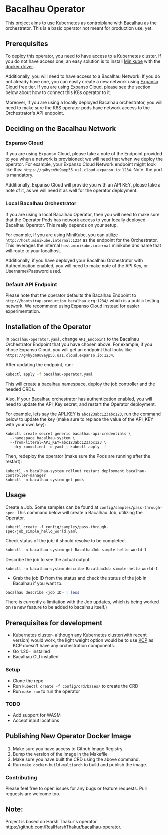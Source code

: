 # Bacalhau Operator

This project aims to use Kubernetes as controlplane with [Bacalhau](https://docs.bacalhau.org/) as the orchestrator. This is a basic operator not meant for production use, yet.

## Prerequisites

To deploy this operator, you need to have access to a Kubernetes cluster. If you do not have access one, an easy solution is to install [Minikube](https://minikube.sigs.k8s.io/docs/start/?arch=%2Fmacos%2Farm64%2Fstable%2Fhomebrew) with the [docker driver](https://minikube.sigs.k8s.io/docs/drivers/docker/). 

Additionally, you will need to have access to a Bacalhau Network. If you do not already have one, you can easily create a new network using [Expanso Cloud](https://cloud.expanso.io/) free tier. If you are using Expanso Cloud, please see the section below about how to connect this K8s operator to it.

Moreover, if you are using a locally deployed Bacalhau orchestrator, you will need to make sure the K8S operator pods have network access to the Orchestrator's API endpoint.

## Deciding on the Bacalhau Network

### Expanso Cloud
If you are using Expanso Cloud, please take a note of the Endpoint provided to you when a network is provisioned; we will need that when we deploy the operator. For example, your Expanso Cloud Network endpoint might look like this: `https://g4hycm9u9ayp55.us1.cloud.expanso.io:1234`. Note: the port is mandatory.

Additionally, Expanso Cloud will provide you with an API KEY, please take a note of it, as we will need it as well for the operator deployment.

### Local Bacalhau Orchestrator
If you are using a local Bacalhau Operator, then you will need to make sure that the Operator Pods has network access to your locally deployed Bacalhau Operator. This really depends on your setup.

For example, if you are using MiniKube, you can utilize `http://host.minikube.internal:1234` as the endpoint for the Orchestrator. This leverages the internal `host.minikube.internal` minikube dns name that will route to your localhost.

Additionally, if you have deployed your Bacalhau Orchestrator with Authentication enabled, you will need to make note of the API Key, or Username/Password used.

### Default API Endpoint
Please note that the operator defaults the Bacalhau Endpoint to `http://bootstrap.production.bacalhau.org:1234/` which is a public testing network. We recommend using Expanso Cloud instead for easier experimentation.

## Installation of the Operator

In `bacalhau-operator.yaml`, change `API_Endpoint` to the Bacalhau Orchestrator Endpoint that you have chosen above. For example, if you chose Expanso Cloud, you will get an endpoint that looks like `https://g4hycm9u9ayp55.us1.cloud.expanso.io:1234`.

After updating the endpoint, run:
```bash
kubectl apply -f bacalhau-operator.yaml
```
This will create a bacalhau namespace, deploy the job controller and the needed CRDs.

Also, If your Bacalhau orchestrator has authentication enabled, you will need to update the API_Key secret, and restart the Operator deployment.

For example, lets say the API_KEY is `abc123abc123abc123`, run the command below to update the key (make sure to replace the value of the API_KEY with your own key):

```shell
kubectl create secret generic bacalhau-api-credentials \
  --namespace bacalhau-system \
  --from-literal=API_KEY=abc123abc123abc123 \
  --dry-run=client -o yaml | kubectl apply -f -
```

Then, redeploy the operator (make sure the Pods are running after the restart):
```shell
kubectl -n bacalhau-system rollout restart deployment bacalhau-controller-manager
kubectl -n bacalhau-system get pods
```

## Usage

Create a Job. Some samples can be found at `config/samples/pass-through-spec`. 
This command below will create a Bacalhau Job, utilizing the Operator.
```shell
kubectl create -f config/samples/pass-through-spec/job_simple_hello_world.yaml
````

Check status of the job; it should resolve to be completed.
```shell
kubectl -n bacalhau-system get BacalhauJob simple-hello-world-1
```

Describe the job to see the actual output:
```shell
kubectl -n bacalhau-system describe BacalhauJob simple-hello-world-1
```

* Grab the job ID from the status and check the status of the job in Bacalhau if you want to.
```bash
bacalhau describe <job ID> | less
```

There is currently a limitation with the Job updates, which is being worked on (a new feature to be added to bacalhau itself.)

## Prerequisites for development
* Kubernetes cluster- although any Kubernetes cluster(with recent version) would work, the light weight option would be to use [KCP](https://github.com/kcp-dev/kcp) as KCP doesn't have any orchestration components.
* Go 1.20+ installed 
* Bacalhau CLI installed

### Setup
* Clone the repo
* Run `kubectl create -f config/crd/bases/` to create the CRD
* Run `make run` to run the operator

### TODO
* Add support for WASM
* Accept input locations

## Publishing New Operator Docker Image

1. Make sure you have access to Github Image Registry. 
2. Bump the version of the image in the Makefile
3. Make sure you have built the CRD using the above command.
4. Run `make docker-build-multiarch` to build and publish the image.

### Contributing
Please feel free to open issues for any bugs or feature requests. Pull requests are welcome too.

## Note:
Project is based on Harsh Thakur's operator https://github.com/RealHarshThakur/bacalhau-operator.